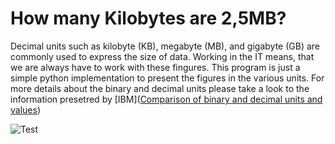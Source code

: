 # How many Kilobytes are 2,5MB?
Decimal units such as kilobyte (KB), megabyte (MB), and gigabyte (GB) are commonly used to express the size of data. Working in the IT means, that we are always have to work with these fingures. This program is just a simple python implementation to present the figures in the various units. For more details about the binary and decimal units please take a look to the information presetred by [IBM]([Comparison of binary and decimal units and values](https://www.ibm.com/docs/en/storage-insights?topic=overview-units-measurement-storage-data))

![Test](https://github.com/ramsnerm/StorageDataSize_UnitConversion/blob/main/Screenshot.jpg)

